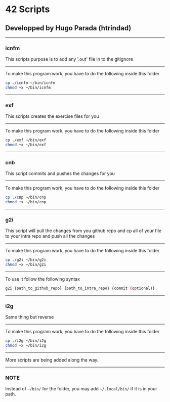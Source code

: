 # 42 Scripts

## Developped by Hugo Parada (htrindad)

---

### icnfm

This scripts purpose is to add any '.out' file in to the gitignore

---

To make this program work, you have to do the following inside this folder

```bash
cp ./icnfm ~/bin/icnfm
chmod +x ~/bin/icnfm
```

---

### exf

This scripts creates the exercise files for you

---

To make this program work, you have to do the following inside this folder

```bash
cp ./exf ~/bin/exf
chmod +x ~/bin/exf
```

---

### cnb

This script commits and pushes the changes for you

---

To make this program work, you have to do the following inside this folder

```bash
cp ./cnp ~/bin/cnp
chmod +x ~/bin/cnp
```

---

### g2i

This script will pull the changes from you github repo and cp all of your file to your intra repo and push all the changes

---

To make this program work, you have to do the following inside this folder

```bash
cp ./g2i ~/bin/g2i
chmod +x ~/bin/g2i
```

---

To use it follow the following syntax

```bash
g2i {path_to_github_repo} {path_to_intra_repo} {commit (optional)}
```

---

### i2g

Same thing but reverse

---

To make this program work, you have to do the following inside this folder

```bash
cp ./i2g ~/bin/i2g
chmod +x ~/bin/i2g
```

---

More scripts are being added along the way.


---

### NOTE

Instead of ``~/bin/`` for the folder, you may add ``~/.local/bin/`` if it is in your path.
